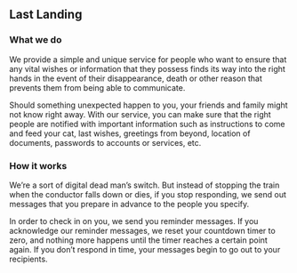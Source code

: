 ## Last Landing

### What we do
We provide a simple and unique service for people who want to ensure that any vital wishes or information that they possess finds 
its way into the right hands in the event of their disappearance, death or other reason that prevents them from being able to communicate.

Should something unexpected happen to you, your friends and family might not know right away. With our service, you can make sure that the 
right people are notified with important information such as instructions to come and feed your cat, last wishes, greetings from beyond, 
location of documents, passwords to accounts or services, etc.

### How it works
We’re a sort of digital dead man’s switch. But instead of stopping the train when the conductor falls down or dies, 
if you stop responding, we send out messages that you prepare in advance to the people you specify.

In order to check in on you, we send you reminder messages. If you acknowledge our reminder messages, we reset your 
countdown timer to zero, and nothing more happens until the timer reaches a certain point again. If you don’t respond in time, 
your messages begin to go out to your recipients.
